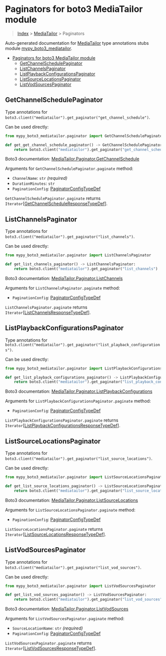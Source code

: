 # Paginators for boto3 MediaTailor module

> [Index](..) > [MediaTailor](.) > Paginators

Auto-generated documentation for
[MediaTailor](https://boto3.amazonaws.com/v1/documentation/api/1.17.78/reference/services/mediatailor.html#MediaTailor)
type annotations stubs module
[mypy_boto3_mediatailor](https://pypi.org/project/mypy-boto3-mediatailor/).

- [Paginators for boto3 MediaTailor module](#paginators-for-boto3-mediatailor-module)
  - [GetChannelSchedulePaginator](#getchannelschedulepaginator)
  - [ListChannelsPaginator](#listchannelspaginator)
  - [ListPlaybackConfigurationsPaginator](#listplaybackconfigurationspaginator)
  - [ListSourceLocationsPaginator](#listsourcelocationspaginator)
  - [ListVodSourcesPaginator](#listvodsourcespaginator)

## GetChannelSchedulePaginator

Type annotations for
`boto3.client("mediatailor").get_paginator("get_channel_schedule")`.

Can be used directly:

```python
from mypy_boto3_mediatailor.paginator import GetChannelSchedulePaginator

def get_get_channel_schedule_paginator() -> GetChannelSchedulePaginator:
    return boto3.client("mediatailor").get_paginator("get_channel_schedule")
```

Boto3 documentation:
[MediaTailor.Paginator.GetChannelSchedule](https://boto3.amazonaws.com/v1/documentation/api/1.17.78/reference/services/mediatailor.html#MediaTailor.Paginator.GetChannelSchedule)

Arguments for `GetChannelSchedulePaginator.paginate` method:

- `ChannelName`: `str` *(required)*
- `DurationMinutes`: `str`
- `PaginationConfig`:
  [PaginatorConfigTypeDef](./type_defs.md#paginatorconfigtypedef)

`GetChannelSchedulePaginator.paginate` returns
`Iterator`\[[GetChannelScheduleResponseTypeDef](./type_defs.md#getchannelscheduleresponsetypedef)\].

## ListChannelsPaginator

Type annotations for
`boto3.client("mediatailor").get_paginator("list_channels")`.

Can be used directly:

```python
from mypy_boto3_mediatailor.paginator import ListChannelsPaginator

def get_list_channels_paginator() -> ListChannelsPaginator:
    return boto3.client("mediatailor").get_paginator("list_channels")
```

Boto3 documentation:
[MediaTailor.Paginator.ListChannels](https://boto3.amazonaws.com/v1/documentation/api/1.17.78/reference/services/mediatailor.html#MediaTailor.Paginator.ListChannels)

Arguments for `ListChannelsPaginator.paginate` method:

- `PaginationConfig`:
  [PaginatorConfigTypeDef](./type_defs.md#paginatorconfigtypedef)

`ListChannelsPaginator.paginate` returns
`Iterator`\[[ListChannelsResponseTypeDef](./type_defs.md#listchannelsresponsetypedef)\].

## ListPlaybackConfigurationsPaginator

Type annotations for
`boto3.client("mediatailor").get_paginator("list_playback_configurations")`.

Can be used directly:

```python
from mypy_boto3_mediatailor.paginator import ListPlaybackConfigurationsPaginator

def get_list_playback_configurations_paginator() -> ListPlaybackConfigurationsPaginator:
    return boto3.client("mediatailor").get_paginator("list_playback_configurations")
```

Boto3 documentation:
[MediaTailor.Paginator.ListPlaybackConfigurations](https://boto3.amazonaws.com/v1/documentation/api/1.17.78/reference/services/mediatailor.html#MediaTailor.Paginator.ListPlaybackConfigurations)

Arguments for `ListPlaybackConfigurationsPaginator.paginate` method:

- `PaginationConfig`:
  [PaginatorConfigTypeDef](./type_defs.md#paginatorconfigtypedef)

`ListPlaybackConfigurationsPaginator.paginate` returns
`Iterator`\[[ListPlaybackConfigurationsResponseTypeDef](./type_defs.md#listplaybackconfigurationsresponsetypedef)\].

## ListSourceLocationsPaginator

Type annotations for
`boto3.client("mediatailor").get_paginator("list_source_locations")`.

Can be used directly:

```python
from mypy_boto3_mediatailor.paginator import ListSourceLocationsPaginator

def get_list_source_locations_paginator() -> ListSourceLocationsPaginator:
    return boto3.client("mediatailor").get_paginator("list_source_locations")
```

Boto3 documentation:
[MediaTailor.Paginator.ListSourceLocations](https://boto3.amazonaws.com/v1/documentation/api/1.17.78/reference/services/mediatailor.html#MediaTailor.Paginator.ListSourceLocations)

Arguments for `ListSourceLocationsPaginator.paginate` method:

- `PaginationConfig`:
  [PaginatorConfigTypeDef](./type_defs.md#paginatorconfigtypedef)

`ListSourceLocationsPaginator.paginate` returns
`Iterator`\[[ListSourceLocationsResponseTypeDef](./type_defs.md#listsourcelocationsresponsetypedef)\].

## ListVodSourcesPaginator

Type annotations for
`boto3.client("mediatailor").get_paginator("list_vod_sources")`.

Can be used directly:

```python
from mypy_boto3_mediatailor.paginator import ListVodSourcesPaginator

def get_list_vod_sources_paginator() -> ListVodSourcesPaginator:
    return boto3.client("mediatailor").get_paginator("list_vod_sources")
```

Boto3 documentation:
[MediaTailor.Paginator.ListVodSources](https://boto3.amazonaws.com/v1/documentation/api/1.17.78/reference/services/mediatailor.html#MediaTailor.Paginator.ListVodSources)

Arguments for `ListVodSourcesPaginator.paginate` method:

- `SourceLocationName`: `str` *(required)*
- `PaginationConfig`:
  [PaginatorConfigTypeDef](./type_defs.md#paginatorconfigtypedef)

`ListVodSourcesPaginator.paginate` returns
`Iterator`\[[ListVodSourcesResponseTypeDef](./type_defs.md#listvodsourcesresponsetypedef)\].
